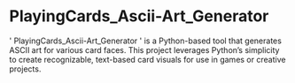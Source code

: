 # PlayingCards_Ascii-Art_Generator
' PlayingCards_Ascii-Art_Generator ' is a Python-based tool that generates ASCII art for various card faces. This project leverages Python’s simplicity to create recognizable, text-based card visuals for use in games or creative projects.
